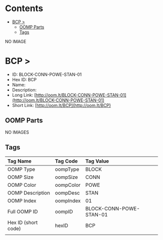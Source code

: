 



Contents
========

* [BCP > ](#bcp--)
	* [OOMP Parts](#oomp-parts)
	* [Tags](#tags)
  
NO IMAGE  
# BCP > 

- ID: BLOCK-CONN-POWE-STAN-01
- Hex ID: BCP
- Name: 
- Description: 
- Long Link: [http://oom.lt/BLOCK-CONN-POWE-STAN-01](http://oom.lt/BLOCK-CONN-POWE-STAN-01)
- Short Link: [http://oom.lt/BCP](http://oom.lt/BCP)

## OOMP Parts
  
NO IMAGES  
## Tags
  

|Tag Name|Tag Code|Tag Value|
| :--- | :--- | :--- |
|OOMP Type|oompType|BLOCK|
|OOMP Size|oompSize|CONN|
|OOMP Color|oompColor|POWE|
|OOMP Description|oompDesc|STAN|
|OOMP Index|oompIndex|01|
|Full OOMP ID|oompID|BLOCK-CONN-POWE-STAN-01|
|Hex ID (short code)|hexID|BCP|
||||
